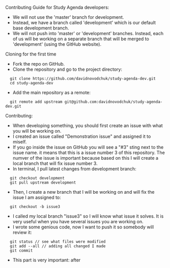 Contributing Guide for Study Agenda developers:

- We will not use the 'master' branch for development.
- Instead, we have a branch called 'development' which is our default base development branch.
- We will not push into 'master' or 'development' branches. Instead, each of us will be working on a separate branch that will be merged to 'development' (using the GitHub website).

Cloning for the first time

- Fork the repo on GitHub.
- Clone the repository and go to the project directory:
```
  git clone https://github.com/davidnovodchuk/study-agenda-dev.git
  cd study-agenda-dev
```
- Add the main repository as a remote:
```
  git remote add upstream git@github.com:davidnovodchuk/study-agenda-dev.git
```

Contributing:

- When developing something, you should first create an issue with what you will be working on. 
- I created an issue called "Demonstration issue" and assigned it to miself.
- If you go inside the issue on GitHub you will see a "#3" sting next to the issue name. it means that this is a issue number 3 of this repository. The numver of the issue is important because based on this I will create a local branch that will fix issue number 3.
- In terminal, I pull latest changes from development branch:
```
  git checkout development
  git pull upstream development
```
- Then, I create a new branch that I will be working on and will fix the issue I am assigned to:
```
  git checkout -b issue3
```
- I called my local branch "issue3" so I will know what issue it solves. It is very useful when you have several issues you are working on.
- I wrote some genious code, now I want to push it so somebody will review it:
```
  git status // see what files were modified
  git add --all // adding all changed I made
  git commit
```
- This part is very important: after 

